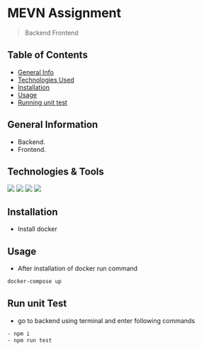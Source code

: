 # MEVN Assignment

> Backend
> Frontend

## Table of Contents

- [General Info](#general-information)
- [Technologies Used](#technologies--tools)
- [Installation](#installation)
- [Usage](#usage)
- [Running unit test](#run-unit-test)

## General Information

- Backend.
- Frontend.

## Technologies & Tools

[![](https://img.shields.io/badge/Database-Mongoose-informational?style=flat&logo=MongoDB&logoColor=white&color=2bbc8a)](https://mongoosejs.com/)
[![](https://img.shields.io/badge/Frameworks-ExpressJS-informational?style=flat&logo=Express&logoColor=white&color=2bbc8a)](https://expressjs.com/)
[![](https://img.shields.io/badge/Code-Vue.js-informational?style=flat&logo=Vue.js&logoColor=white&color=2bbc8a)](https://vuejs.org/)
[![](https://img.shields.io/badge/Frameworks-NestJS-informational?style=flat&logo=nestjs&logoColor=white&color=2bbc8a)](https://nestjs.com/)

## Installation

- Install docker

## Usage

- After installation of docker run command

```bash
docker-compose up
```

## Run unit Test

- go to backend using terminal and enter following commands

```bash
- npm i
- npm run test
```
